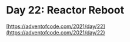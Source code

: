 # Day 22: Reactor Reboot

[https://adventofcode.com/2021/day/22](https://adventofcode.com/2021/day/22)
